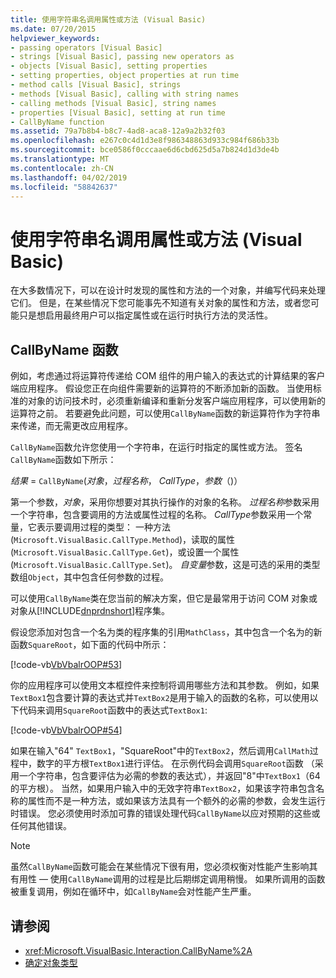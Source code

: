 ```yaml
---
title: 使用字符串名调用属性或方法 (Visual Basic)
ms.date: 07/20/2015
helpviewer_keywords:
- passing operators [Visual Basic]
- strings [Visual Basic], passing new operators as
- objects [Visual Basic], setting properties
- setting properties, object properties at run time
- method calls [Visual Basic], strings
- methods [Visual Basic], calling with string names
- calling methods [Visual Basic], string names
- properties [Visual Basic], setting at run time
- CallByName function
ms.assetid: 79a7b8b4-b8c7-4ad8-aca8-12a9a2b32f03
ms.openlocfilehash: e267c0c4d1d3e8f986348863d933c984f686b33b
ms.sourcegitcommit: bce0586f0cccaae6d6cbd625d5a7b824d1d3de4b
ms.translationtype: MT
ms.contentlocale: zh-CN
ms.lasthandoff: 04/02/2019
ms.locfileid: "58842637"
---
```

# <a name="calling-a-property-or-method-using-a-string-name-visual-basic"></a>使用字符串名调用属性或方法 (Visual Basic)
在大多数情况下，可以在设计时发现的属性和方法的一个对象，并编写代码来处理它们。 但是，在某些情况下您可能事先不知道有关对象的属性和方法，或者您可能只是想启用最终用户可以指定属性或在运行时执行方法的灵活性。  
  
## <a name="callbyname-function"></a>CallByName 函数  
 例如，考虑通过将运算符传递给 COM 组件的用户输入的表达式的计算结果的客户端应用程序。 假设您正在向组件需要新的运算符的不断添加新的函数。 当使用标准的对象的访问技术时，必须重新编译和重新分发客户端应用程序，可以使用新的运算符之前。 若要避免此问题，可以使用`CallByName`函数的新运算符作为字符串来传递，而无需更改应用程序。  
  
 `CallByName`函数允许您使用一个字符串，在运行时指定的属性或方法。 签名`CallByName`函数如下所示：  
  
 *结果* = `CallByName`(*对象*，*过程名称*， *CallType*，*参数*（)）  
  
 第一个参数，*对象*，采用你想要对其执行操作的对象的名称。 *过程名称*参数采用一个字符串，包含要调用的方法或属性过程的名称。 *CallType*参数采用一个常量，它表示要调用过程的类型： 一种方法 (`Microsoft.VisualBasic.CallType.Method`)，读取的属性 (`Microsoft.VisualBasic.CallType.Get`)，或设置一个属性 (`Microsoft.VisualBasic.CallType.Set`)。 *自变量*参数，这是可选的采用的类型数组`Object`，其中包含任何参数的过程。  
  
 可以使用`CallByName`类在您当前的解决方案，但它是最常用于访问 COM 对象或对象从[!INCLUDE[dnprdnshort](~/includes/dnprdnshort-md.md)]程序集。  
  
 假设您添加对包含一个名为类的程序集的引用`MathClass`，其中包含一个名为的新函数`SquareRoot`，如下面的代码中所示：  
  
 [!code-vb[VbVbalrOOP#53](~/samples/snippets/visualbasic/VS_Snippets_VBCSharp/VbVbalrOOP/VB/OOP.vb#53)]  
  
 你的应用程序可以使用文本框控件来控制将调用哪些方法和其参数。 例如，如果`TextBox1`包含要计算的表达式并`TextBox2`是用于输入的函数的名称，可以使用以下代码来调用`SquareRoot`函数中的表达式`TextBox1`:  
  
 [!code-vb[VbVbalrOOP#54](~/samples/snippets/visualbasic/VS_Snippets_VBCSharp/VbVbalrOOP/VB/OOP.vb#54)]  
  
 如果在输入"64" `TextBox1`，"SquareRoot"中的`TextBox2`，然后调用`CallMath`过程中，数字的平方根`TextBox1`进行评估。 在示例代码会调用`SquareRoot`函数 （采用一个字符串，包含要评估为必需的参数的表达式），并返回"8"中`TextBox1`（64 的平方根）。 当然，如果用户输入中的无效字符串`TextBox2`，如果该字符串包含名称的属性而不是一种方法，或如果该方法具有一个额外的必需的参数，会发生运行时错误。 您必须使用时添加可靠的错误处理代码`CallByName`以应对预期的这些或任何其他错误。  
  
> [!NOTE]
>  虽然`CallByName`函数可能会在某些情况下很有用，您必须权衡对性能产生影响其有用性 — 使用`CallByName`调用的过程是比后期绑定调用稍慢。 如果所调用的函数被重复调用，例如在循环中，如`CallByName`会对性能产生严重。  
  
## <a name="see-also"></a>请参阅

- <xref:Microsoft.VisualBasic.Interaction.CallByName%2A>
- [确定对象类型](../../../../visual-basic/programming-guide/language-features/early-late-binding/determining-object-type.md)
